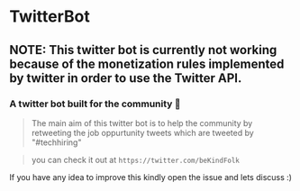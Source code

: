# TwitterBot

## NOTE: This twitter bot is currently not working because of the monetization rules implemented by twitter in order to use the Twitter API.

### A twitter bot built for the community 💜

> The main aim of this twitter bot is to help the community by retweeting the job oppurtunity tweets which are tweeted by "#techhiring"

> you can check it out at 
` https://twitter.com/beKindFolk `

If you have any idea to improve this kindly open the issue and lets discuss :)


